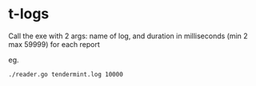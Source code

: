 # t-logs

Call the exe with 2 args: name of log, and duration in milliseconds (min 2 max 59999) for each report

eg.

`./reader.go tendermint.log 10000`
